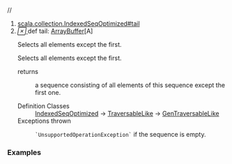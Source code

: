 //
<ol>
<li><a href="https://www.scala-lang.org/api/2.12.3/scala/collection/mutable/ArrayBuffer.html#tail:Repr">scala.collection.IndexedSeqOptimized#tail</a></li>
<li name="scala.collection.IndexedSeqOptimized#tail" visbl="pub" class="indented0 " data-isabs="false" fullcomment="yes" group="Ungrouped"> <a id="tail:Repr"></a><a id="tail:ArrayBuffer[A]"></a> <span class="permalink"> <a href="../../../scala/collection/mutable/ArrayBuffer.html#tail:Repr" title="Permalink"> <i class="material-icons"></i> </a> </span> <span class="modifier_kind"> <span class="modifier"></span> <span class="kind">def</span> </span> <span class="symbol"> <span class="name">tail</span><span class="result">: <a href="" class="extype" name="scala.collection.mutable.ArrayBuffer">ArrayBuffer</a>[<span class="extype" name="scala.collection.mutable.ArrayBuffer.A">A</span>]</span> </span> <p class="shortcomment cmt">Selects all elements except the first.</p>
 <div class="fullcomment">
  <div class="comment cmt">
   <p>Selects all elements except the first. </p>
  </div>
  <dl class="paramcmts block">
   <dt>
    returns
   </dt>
   <dd class="cmt">
    <p>a sequence consisting of all elements of this sequence except the first one.</p>
   </dd>
  </dl>
  <dl class="attributes block"> 
   <dt>
    Definition Classes
   </dt>
   <dd>
    <a href="../IndexedSeqOptimized.html" class="extype" name="scala.collection.IndexedSeqOptimized">IndexedSeqOptimized</a> → 
    <a href="../TraversableLike.html" class="extype" name="scala.collection.TraversableLike">TraversableLike</a> → 
    <a href="../GenTraversableLike.html" class="extype" name="scala.collection.GenTraversableLike">GenTraversableLike</a>
   </dd>
   <dt>
    Exceptions thrown
   </dt>
   <dd>
    <span class="cmt"><p><span class="extype" name="`UnsupportedOperationException`"><code>`UnsupportedOperationException`</code></span> if the sequence is empty.</p></span>
   </dd>
  </dl>
 </div> </li>
        </ol>


### Examples
















